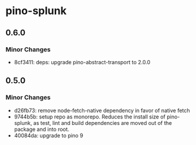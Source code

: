 # pino-splunk

## 0.6.0

### Minor Changes

- 8cf3411: deps: upgrade pino-abstract-transport to 2.0.0

## 0.5.0

### Minor Changes

- d26fb73: remove node-fetch-native dependency in favor of native fetch
- 9744b5b: setup repo as monorepo. Reduces the install size of pino-splunk,
  as test, lint and build dependencies are moved out of the package and into root.
- 40084da: upgrade to pino 9
